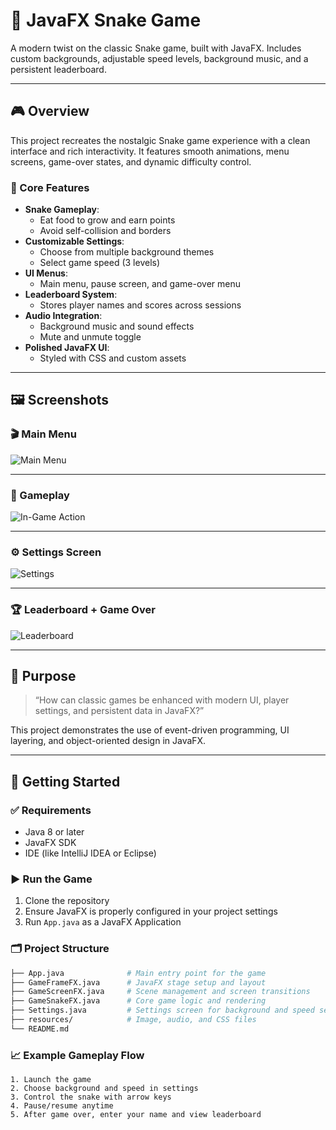 # 🐍 JavaFX Snake Game

A modern twist on the classic Snake game, built with JavaFX. Includes custom backgrounds, adjustable speed levels, background music, and a persistent leaderboard.

---

## 🎮 Overview

This project recreates the nostalgic Snake game experience with a clean interface and rich interactivity. It features smooth animations, menu screens, game-over states, and dynamic difficulty control.

### 🧠 Core Features

- **Snake Gameplay**:
  - Eat food to grow and earn points
  - Avoid self-collision and borders
- **Customizable Settings**:
  - Choose from multiple background themes
  - Select game speed (3 levels)
- **UI Menus**:
  - Main menu, pause screen, and game-over menu
- **Leaderboard System**:
  - Stores player names and scores across sessions
- **Audio Integration**:
  - Background music and sound effects
  - Mute and unmute toggle
- **Polished JavaFX UI**:
  - Styled with CSS and custom assets

---

## 🖼️ Screenshots

### 🎬 Main Menu
![Main Menu](sreenshots/homescreen.png)

---

### 🐍 Gameplay
![In-Game Action](sreenshots/gameplay.png)

---

### ⚙️ Settings Screen
![Settings](sreenshots/settings.png)

---

### 🏆 Leaderboard + Game Over
![Leaderboard](sreenshots/leaderboard.png)

---

## 🎯 Purpose

> “How can classic games be enhanced with modern UI, player settings, and persistent data in JavaFX?”

This project demonstrates the use of event-driven programming, UI layering, and object-oriented design in JavaFX.

---

## 🚀 Getting Started

### ✅ Requirements

- Java 8 or later
- JavaFX SDK
- IDE (like IntelliJ IDEA or Eclipse)

### ▶ Run the Game

1. Clone the repository
2. Ensure JavaFX is properly configured in your project settings
3. Run `App.java` as a JavaFX Application

### 🗂 Project Structure

```bash
├── App.java              # Main entry point for the game
├── GameFrameFX.java      # JavaFX stage setup and layout
├── GameScreenFX.java     # Scene management and screen transitions
├── GameSnakeFX.java      # Core game logic and rendering
├── Settings.java         # Settings screen for background and speed selection
├── resources/            # Image, audio, and CSS files
└── README.md
```
### 📈 Example Gameplay Flow
```text
1. Launch the game
2. Choose background and speed in settings
3. Control the snake with arrow keys
4. Pause/resume anytime
5. After game over, enter your name and view leaderboard
```
